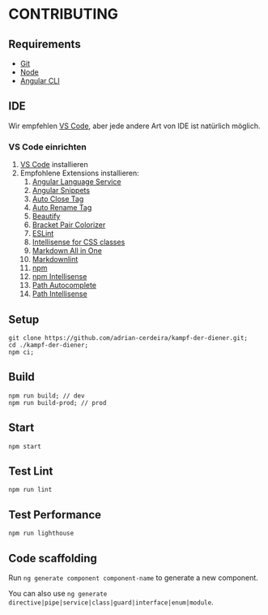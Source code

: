 # CONTRIBUTING

## Requirements

- [Git](https://git-scm.com/)
- [Node](https://nodejs.org/en/)
- [Angular CLI](https://cli.angular.io/)

## IDE

Wir empfehlen [VS Code](https://code.visualstudio.com/), aber jede andere Art von IDE ist natürlich möglich.

### VS Code einrichten

1. [VS Code](https://code.visualstudio.com/) installieren
2. Empfohlene Extensions installieren:
   1. [Angular Language Service](https://marketplace.visualstudio.com/items?itemName=Angular.ng-template)
   2. [Angular Snippets](https://marketplace.visualstudio.com/items?itemName=johnpapa.Angular2)
   3. [Auto Close Tag](https://i.imgur.com/aeqWZDF.png)
   4. [Auto Rename Tag](https://marketplace.visualstudio.com/items?itemName=formulahendry.auto-rename-tag)
   5. [Beautify](https://marketplace.visualstudio.com/items?itemName=HookyQR.beautify)
   6. [Bracket Pair Colorizer](https://marketplace.visualstudio.com/items?itemName=CoenraadS.bracket-pair-colorizer)
   7. [ESLint](https://marketplace.visualstudio.com/items?itemName=dbaeumer.vscode-eslint)
   8. [Intellisense for CSS classes](https://marketplace.visualstudio.com/items?itemName=Zignd.html-css-class-completion)
   9. [Markdown All in One](https://marketplace.visualstudio.com/items?itemName=yzhang.markdown-all-in-one)
   10. [Markdownlint](https://marketplace.visualstudio.com/items?itemName=DavidAnson.vscode-markdownlint)
   11. [npm](https://marketplace.visualstudio.com/items?itemName=eg2.vscode-npm-script)
   12. [npm Intellisense](https://marketplace.visualstudio.com/items?itemName=christian-kohler.npm-intellisense)
   13. [Path Autocomplete](https://marketplace.visualstudio.com/items?itemName=ionutvmi.path-autocomplete)
   14. [Path Intellisense](https://marketplace.visualstudio.com/items?itemName=christian-kohler.path-intellisense)

## Setup

    git clone https://github.com/adrian-cerdeira/kampf-der-diener.git;
    cd ./kampf-der-diener;
    npm ci;

## Build

    npm run build; // dev
    npm run build-prod; // prod

## Start

    npm start

## Test Lint

    npm run lint

## Test Performance

    npm run lighthouse

## Code scaffolding

Run `ng generate component component-name` to generate a new component.

You can also use `ng generate directive|pipe|service|class|guard|interface|enum|module`.
